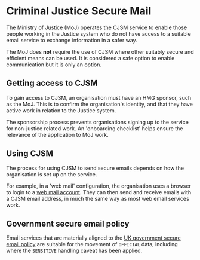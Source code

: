 # Criminal Justice Secure Mail

The Ministry of Justice \(MoJ\) operates the CJSM service to enable those people working in the Justice system who do not have access to a suitable email service to exchange information in a safer way.

The MoJ does **not** require the use of CJSM where other suitably secure and efficient means can be used. It is considered a safe option to enable communication but it is only an option.

## Getting access to CJSM

To gain access to CJSM, an organisation must have an HMG sponsor, such as the MoJ. This is to confirm the organisation's identity, and that they have active work in relation to the Justice system.

The sponsorship process prevents organisations signing up to the service for non-justice related work. An 'onboarding checklist' helps ensure the relevance of the application to MoJ work.

## Using CJSM

The process for using CJSM to send secure emails depends on how the organisation is set up on the service.

For example, in a 'web mail' configuration, the organisation uses a browser to login to a [web mail account](http://www.cjsm.net/). They can then send and receive emails with a CJSM email address, in much the same way as most web email services work.

## Government secure email policy

Email services that are materially aligned to the [UK government secure email policy](https://www.gov.uk/guidance/securing-government-email) are suitable for the movement of `OFFICIAL` data, including where the `SENSITIVE` handling caveat has been applied.

